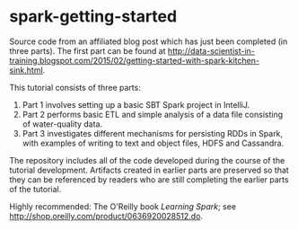 # spark-getting-started
Source code from an affiliated blog post which has just been completed (in three parts).  The first part can be found at http://data-scientist-in-training.blogspot.com/2015/02/getting-started-with-spark-kitchen-sink.html.

This tutorial consists of three parts:

1.  Part 1 involves setting up a basic SBT Spark project in IntelliJ.
2.  Part 2 performs basic ETL and simple analysis of a data file consisting of water-quality data.
3.  Part 3 investigates different mechanisms for persisting RDDs in Spark, with examples of writing to text and object files, HDFS and Cassandra.

The repository includes all of the code developed during the course of the tutorial development.  Artifacts created in earlier parts are preserved so that they can be referenced by readers who are still completing the earlier parts of the tutorial.

Highly recommended:  The O'Reilly book *Learning Spark*; see http://shop.oreilly.com/product/0636920028512.do.
